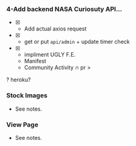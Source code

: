 ### 4-Add backend NASA Curiosuty API...  
- [x] - Add actual axios request
- [x] - get or put `api/admin` + update timer check
- [x] - impliment UGLY F.E.
  - Manifest
  - Community Activity
🔥 pr >

? heroku?

### Stock Images
- See notes.

### View Page
- See notes.
